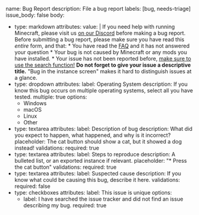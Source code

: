 
name: Bug Report
description: File a bug report
labels: [bug, needs-triage]
issue_body: false
body:
- type: markdown
  attributes:
    value: |
      If you need help with running Minecraft, please visit us [on our Discord](https://discord.gg/multimc) before making a bug report.
      Before submitting a bug report, please make sure you have read this *entire* form, and that:
      * You have read the [FAQ](https://github.com/MultiMC/MultiMC5/wiki/FAQ) and it has not answered your question
      * Your bug is not caused by Minecraft or any mods you have installed.
      * Your issue has not been reported before, [make sure to use the search function!](https://github.com/MultiMC/MultiMC5/issues)
      **Do not forget to give your issue a descriptive title.** "Bug in the instance screen" makes it hard to distinguish issues at a glance.
- type: dropdown
  attributes:
    label: Operating System
    description: If you know this bug occurs on multiple operating systems, select all you have tested.
    multiple: true
    options:
    - Windows
    - macOS
    - Linux
    - Other
- type: textarea
  attributes:
    label: Description of bug
    description: What did you expect to happen, what happened, and why is it incorrect?
    placeholder: The cat button should show a cat, but it showed a dog instead!
  validations:
    required: true
- type: textarea
  attributes:
    label: Steps to reproduce
    description: A bulleted list, or an exported instance if relevant.
    placeholder: "* Press the cat button"
  validations:
    required: true
- type: textarea
  attributes:
    label: Suspected cause
    description: If you know what could be causing this bug, describe it here.
  validations:
    required: false
- type: checkboxes
  attributes:
    label: This issue is unique
    options:
    - label: I have searched the issue tracker and did not find an issue describing my bug.
      required: true     
